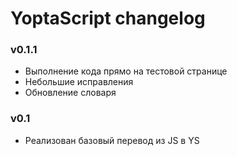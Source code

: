 # YoptaScript changelog

### v0.1.1

* Выполнение кода прямо на тестовой странице
* Небольшие исправления
* Обновление словаря

### v0.1

* Реализован базовый перевод из JS в YS